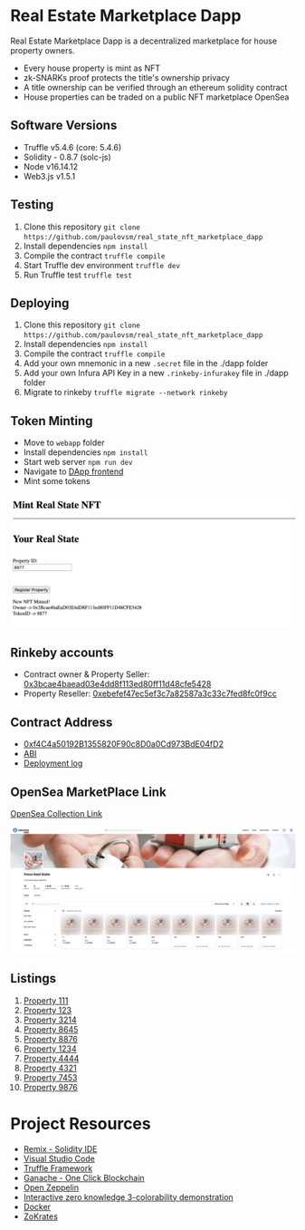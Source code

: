 # Real Estate Marketplace Dapp

Real Estate Marketplace Dapp is a decentralized marketplace for house property owners.

- Every house property is mint as NFT
- zk-SNARKs proof protects the title's ownership privacy
- A title ownership can be verified through an ethereum solidity contract
- House properties can be traded on a public NFT marketplace OpenSea

## Software Versions 
* Truffle v5.4.6 (core: 5.4.6)
* Solidity - 0.8.7 (solc-js)
* Node v16.14.12
* Web3.js v1.5.1

## Testing
1. Clone this repository `git clone https://github.com/paulovsm/real_state_nft_marketplace_dapp`
2. Install dependencies `npm install`
3. Compile the contract `truffle compile`
4. Start Truffle dev environment `truffle dev`
5. Run Truffle test `truffle test`

## Deploying
1. Clone this repository `git clone https://github.com/paulovsm/real_state_nft_marketplace_dapp`
2. Install dependencies `npm install`
3. Compile the contract `truffle compile`
4. Add your own mnemonic in a new `.secret` file in the ./dapp folder
5. Add your own Infura API Key in a new `.rinkeby-infurakey` file in ./dapp folder
6. Migrate to rinkeby `truffle migrate --network rinkeby`

## Token Minting

- Move to `webapp` folder
- Install dependencies `npm install`
- Start web server `npm run dev`
- Navigate to [DApp frontend](http://localhost:8080)
- Mint some tokens

![token minting](logs/DApp%20Mint%20UI.png)

## Rinkeby accounts
- Contract owner & Property Seller:
    [0x3bcae4baead03e4dd8f113ed80ff11d48cfe5428](https://rinkeby.etherscan.io/address/0x3bcae4baead03e4dd8f113ed80ff11d48cfe5428)
- Property Reseller:
    [0xebefef47ec5ef3c7a82587a3c33c7fed8fc0f9cc](https://rinkeby.etherscan.io/address/0xebefef47ec5ef3c7a82587a3c33c7fed8fc0f9cc)

## Contract Address
- [0xf4C4a50192B1355820F90c8D0a0Cd973BdE04fD2](https://rinkeby.etherscan.io/address/0xf4C4a50192B1355820F90c8D0a0Cd973BdE04fD2)
- [ABI](dapp/build/contracts/SolnSquareVerifier.json)
- [Deployment log](logs/rinkeby-migration.log)

## OpenSea MarketPlace Link
[OpenSea Collection Link](https://testnets.opensea.io/collection/frevo-real-state)

![opensea collection](logs/OpenSea%20Collection.png)

## Listings
1. [Property 111](https://testnets.opensea.io/assets/rinkeby/0xf4c4a50192b1355820f90c8d0a0cd973bde04fd2/111)
2. [Property 123](https://testnets.opensea.io/assets/rinkeby/0xf4c4a50192b1355820f90c8d0a0cd973bde04fd2/123)
3. [Property 3214](https://testnets.opensea.io/assets/rinkeby/0xf4c4a50192b1355820f90c8d0a0cd973bde04fd2/3214)
4. [Property 8645](https://testnets.opensea.io/assets/rinkeby/0xf4c4a50192b1355820f90c8d0a0cd973bde04fd2/3214)
5. [Property 8876](https://testnets.opensea.io/assets/rinkeby/0xf4c4a50192b1355820f90c8d0a0cd973bde04fd2/8876)
6. [Property 1234](https://testnets.opensea.io/assets/rinkeby/0xf4c4a50192b1355820f90c8d0a0cd973bde04fd2/1234)
7. [Property 4444](https://testnets.opensea.io/assets/rinkeby/0xf4c4a50192b1355820f90c8d0a0cd973bde04fd2/4444)
8. [Property 4321](https://testnets.opensea.io/assets/rinkeby/0xf4c4a50192b1355820f90c8d0a0cd973bde04fd2/4321)
9. [Property 7453](https://testnets.opensea.io/assets/rinkeby/0xf4c4a50192b1355820f90c8d0a0cd973bde04fd2/7453)
10. [Property 9876](https://testnets.opensea.io/assets/rinkeby/0xf4c4a50192b1355820f90c8d0a0cd973bde04fd2/9876)


# Project Resources
* [Remix - Solidity IDE](https://remix.ethereum.org/)
* [Visual Studio Code](https://code.visualstudio.com/)
* [Truffle Framework](https://truffleframework.com/)
* [Ganache - One Click Blockchain](https://truffleframework.com/ganache)
* [Open Zeppelin ](https://openzeppelin.org/)
* [Interactive zero knowledge 3-colorability demonstration](http://web.mit.edu/~ezyang/Public/graph/svg.html)
* [Docker](https://docs.docker.com/install/)
* [ZoKrates](https://github.com/Zokrates/ZoKrates)
